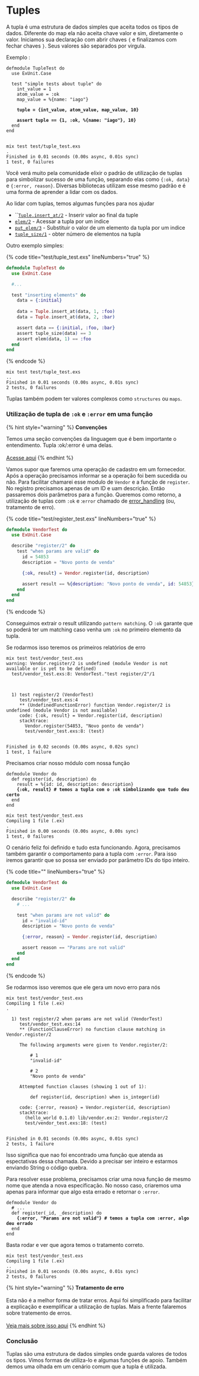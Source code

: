 # Tuples

A tupla é uma estrutura de dados simples que aceita todos os tipos de dados. Diferente do map ela não aceita chave valor e sim, diretamente o valor. Iniciamos sua declaração com abrir chaves `{` e finalizamos com fechar chaves `}`.  Seus valores são separados por virgula.&#x20;

Exemplo :

<pre class="language-elixir" data-line-numbers><code class="lang-elixir">defmodule TupleTest do
  use ExUnit.Case

  test "simple tests about tuple" do
    int_value = 1
    atom_value = :ok
    map_value = %{name: "iago"}

<strong>    tuple = {int_value, atom_value, map_value, 10}
</strong>
<strong>    assert tuple == {1, :ok, %{name: "iago"}, 10}
</strong>  end
end

</code></pre>

```shell
mix test test/tuple_test.exs
.
Finished in 0.01 seconds (0.00s async, 0.01s sync)
1 test, 0 failures
```

Você verá muito pela comunidade elixir o padrão de utilização de tuplas para simbolizar sucesso de uma função, separando elas como `{:ok, data}` e `{:error, reason}`. Diversas bibliotecas utilizam esse mesmo padrão e é uma forma de aprender a lidar com os dados.

Ao lidar com tuplas, temos algumas funções para nos ajudar

* ``[`Tuple.insert_at/2`](https://hexdocs.pm/elixir/1.12/Tuple.html#insert\_at/3) - Inserir valor ao final da tuple
* [`elem/2`](https://hexdocs.pm/elixir/1.12/Kernel.html#elem/2) - Acessar a tupla por um indice
* [`put_elem/3`](https://hexdocs.pm/elixir/1.12/Kernel.html#put\_elem/3) - Substituir o valor de um elemento da tupla por um indice
* [`tuple_size/1`](https://hexdocs.pm/elixir/1.12/Kernel.html#tuple\_size/1) - obter número de elementos na tupla

Outro exemplo simples:

{% code title="test/tuple_test.exs" lineNumbers="true" %}
```elixir
defmodule TupleTest do
  use ExUnit.Case

  #...

  test "inserting elements" do
    data = {:initial}
    
    data = Tuple.insert_at(data, 1, :foo)
    data = Tuple.insert_at(data, 2, :bar)

    assert data == {:initial, :foo, :bar}
    assert tuple_size(data) == 3
    assert elem(data, 1) == :foo
  end
end
```
{% endcode %}

```shell
mix test test/tuple_test.exs
..
Finished in 0.01 seconds (0.00s async, 0.01s sync)
2 tests, 0 failures
```

Tuplas também podem ter valores complexos como `structures` ou `maps`.

### Utilização de tupla de `:ok` e `:error` em uma função

{% hint style="warning" %}
**Convenções**

Temos uma seção convenções da linguagem que é bem importante o entendimento. Tupla :ok/:error é uma delas. \
\
[Acesse aqui](../conceitos/convencoes.md)
{% endhint %}

Vamos supor que faremos uma operação de cadastro em um fornecedor. Após a operação precisamos informar se a operação foi bem sucedida ou não. Para facilitar chamarei esse modulo de `Vendor` e a função de `register`. No registro precisamos apenas de um ID e uam descrição. Então passaremos dois parâmetros para a função. Queremos como retorno, a utilização de tuplas com `:ok` e :`error` chamado de [error\_handling](https://elixirschool.com/pt/lessons/intermediate/error\_handling) (ou, tratamento de erro).

{% code title="test/register_test.exs" lineNumbers="true" %}
```elixir
defmodule VendorTest do
  use ExUnit.Case

  describe "register/2" do
    test "when params are valid" do
      id = 54853
      description = "Novo ponto de venda"

      {:ok, result} = Vendor.register(id, description)

      assert result == %{description: "Novo ponto de venda", id: 54853}
    end
  end
end

```
{% endcode %}

Conseguimos extrair o result utilizando `pattern matching`. O `:ok`  garante que so poderá ter um matching caso venha um `:ok` no primeiro elemento da tupla.&#x20;

Se rodarmos isso teremos os primeiros relatórios de erro

```shell
mix test test/vendor_test.exs
warning: Vendor.register/2 is undefined (module Vendor is not available or is yet to be defined)
  test/vendor_test.exs:8: VendorTest."test register/2"/1



  1) test register/2 (VendorTest)
     test/vendor_test.exs:4
     ** (UndefinedFunctionError) function Vendor.register/2 is undefined (module Vendor is not available)
     code: {:ok, result} = Vendor.register(id, description)
     stacktrace:
       Vendor.register(54853, "Novo ponto de venda")
       test/vendor_test.exs:8: (test)


Finished in 0.02 seconds (0.00s async, 0.02s sync)
1 test, 1 failure
```

Precisamos criar nosso módulo com nossa função

<pre class="language-elixir" data-title="lib/vendor.ex" data-line-numbers><code class="lang-elixir">defmodule Vendor do
  def register(id, description) do
    result = %{id: id, description: description}
<strong>    {:ok, result} # temos a tupla com o :ok simbolizando que tudo deu certo
</strong>  end
end
</code></pre>

```shell
mix test test/vendor_test.exs
Compiling 1 file (.ex)
.
Finished in 0.00 seconds (0.00s async, 0.00s sync)
1 test, 0 failures
```

O cenário feliz foi definido e tudo esta funcionando. Agora, precisamos também garantir o comportamento para a tupla com `:error`. Para isso iremos garantir que so possa ser enviado por parâmetro IDs do tipo inteiro.

{% code title="" lineNumbers="true" %}
```elixir
defmodule VendorTest do
  use ExUnit.Case

  describe "register/2" do
    # ...

    test "when params are not valid" do
      id = "invalid-id"
      description = "Novo ponto de venda"

      {:error, reason} = Vendor.register(id, description)

      assert reason == "Params are not valid"
    end
  end
end
```
{% endcode %}

Se rodarmos isso veremos que ele gera um novo erro para nós

```shell
mix test test/vendor_test.exs
Compiling 1 file (.ex)
.

  1) test register/2 when params are not valid (VendorTest)
     test/vendor_test.exs:14
     ** (FunctionClauseError) no function clause matching in Vendor.register/2

     The following arguments were given to Vendor.register/2:
     
         # 1
         "invalid-id"
     
         # 2
         "Novo ponto de venda"
     
     Attempted function clauses (showing 1 out of 1):
     
         def register(id, description) when is_integer(id)
     
     code: {:error, reason} = Vendor.register(id, description)
     stacktrace:
       (hello_world 0.1.0) lib/vendor.ex:2: Vendor.register/2
       test/vendor_test.exs:18: (test)


Finished in 0.01 seconds (0.00s async, 0.01s sync)
2 tests, 1 failure
```

Isso significa que nao foi encontrado uma função que atenda as espectativas dessa chamada. Devido a precisar ser inteiro e estarmos enviando String o código quebra.

Para resolver esse problema, precisamos criar uma nova função de mesmo nome que atenda a nova especificação. No nosso caso, criaremos uma apenas para informar que algo esta errado e retornar o `:error`.

<pre class="language-elixir" data-title="lib/vendor.ex" data-line-numbers><code class="lang-elixir">defmodule Vendor do
  # ...
  def register(_id, _description) do
<strong>    {:error, "Params are not valid"} # temos a tupla com :error, algo deu errado
</strong>  end
end
</code></pre>

Basta rodar e ver que agora temos o tratamento correto.

```shell
mix test test/vendor_test.exs
Compiling 1 file (.ex)
..
Finished in 0.01 seconds (0.00s async, 0.01s sync)
2 tests, 0 failures
```

{% hint style="warning" %}
**Tratamento de erro**\
\
Esta não é a melhor forma de tratar erros. Aqui foi simplificado para facilitar a explicação e exemplificar a utilização de tuplas. Mais a frente falaremos sobre tratemento de erros.\
\
[Veja mais  sobre isso aqui](https://elixirschool.com/pt/lessons/intermediate/error\_handling)
{% endhint %}

### Conclusão

Tuplas são uma estrutura de dados simples onde guarda valores de todos os tipos. Vimos formas de utiliza-lo e algumas funções de apoio. Também demos uma olhada em um cenário comum que a tupla é utilizada.
